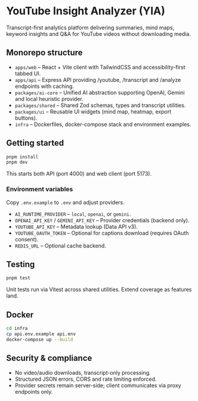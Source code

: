 # YouTube Insight Analyzer (YIA)

Transcript-first analytics platform delivering summaries, mind maps, keyword insights and Q&A for YouTube videos without downloading media.

## Monorepo structure

- `apps/web` – React + Vite client with TailwindCSS and accessibility-first tabbed UI.
- `apps/api` – Express API providing /youtube, /transcript and /analyze endpoints with caching.
- `packages/ai-core` – Unified AI abstraction supporting OpenAI, Gemini and local heuristic provider.
- `packages/shared` – Shared Zod schemas, types and transcript utilities.
- `packages/ui` – Reusable UI widgets (mind map, heatmap, export buttons).
- `infra` – Dockerfiles, docker-compose stack and environment examples.

## Getting started

```bash
pnpm install
pnpm dev
```

This starts both API (port 4000) and web client (port 5173).

### Environment variables

Copy `.env.example` to `.env` and adjust providers.

- `AI_RUNTIME_PROVIDER` – `local`, `openai`, or `gemini`.
- `OPENAI_API_KEY` / `GEMINI_API_KEY` – Provider credentials (backend only).
- `YOUTUBE_API_KEY` – Metadata lookup (Data API v3).
- `YOUTUBE_OAUTH_TOKEN` – Optional for captions download (requires OAuth consent).
- `REDIS_URL` – Optional cache backend.

## Testing

```bash
pnpm test
```

Unit tests run via Vitest across shared utilities. Extend coverage as features land.

## Docker

```bash
cd infra
cp api.env.example api.env
docker-compose up --build
```

## Security & compliance

- No video/audio downloads, transcript-only processing.
- Structured JSON errors, CORS and rate limiting enforced.
- Provider secrets remain server-side; client communicates via proxy endpoints only.
